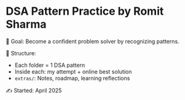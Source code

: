 # DSA Pattern Practice by Romit Sharma

🎯 Goal: Become a confident problem solver by recognizing patterns.

📁 Structure:
- Each folder = 1 DSA pattern
- Inside each: my attempt + online best solution
- `extras/`: Notes, roadmap, learning reflections

✍️ Started: April 2025
